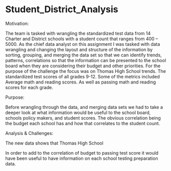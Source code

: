 # Student_District_Analysis

Motivation: 


The team is tasked with wrangling the standardized test data from 14 Charter and District schools with a student count that ranges from 400 – 5000. As the chief data analyst on this assignment I was tasked with data wrangling and changing the layout and structure of the information by sorting, grouping, and merging the data set so that we can identify trends, patterns, correlations so that the information can be presented to the school board when they are considering their budget and other priorities. 
For the purpose of the challenge the focus was on Thomas High School trends. The standardized test scores of all grades 9-12. Some of the metrics included Average math and reading scores. As well as passing math and reading scores for each grade.

Purpose: 

Before wrangling through the data, and merging data sets we had to take a deeper look at what information would be useful to the school board, schools policy makers, and student scores. The obvious correlation being the budget each school has and how that correlates to the student count. 

Analysis & Challenges:

The new data shows that Thomas High School

In order to add to the correlation of budget to passing test score it would have been useful to have information on each school testing preparation data. 
